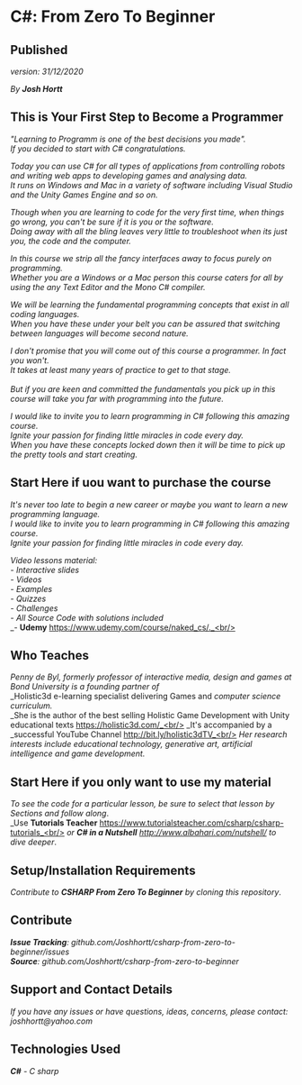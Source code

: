# C#: From Zero To Beginner 

## Published
_version: 31/12/2020_<br/>

_By **Josh Hortt**_

## This is Your First Step to Become a Programmer

_"Learning to Programm is one of the best decisions you made"._<br/>
_If you decided to start with C# congratulations._<br/> 

_Today you can use C# for all types of applications from controlling robots and writing web apps to developing games and analysing data._<br/>
_It runs on Windows and Mac in a variety of software including Visual Studio and the Unity Games Engine and so on._<br/>

_Though when you are learning to code for the very first time, when things go wrong, you can't be sure if it is you or the software._<br/>
_Doing away with all the bling leaves very little to troubleshoot when its just you, the code and the computer._<br/>

_In this course we strip all the fancy interfaces away to focus purely on programming._<br/>
_Whether you are a Windows or a Mac person this course caters for all by using the any Text Editor and the Mono C# compiler._<br/>

_We will be learning the fundamental programming concepts that exist in all coding languages._<br/> 
_When you have these under your belt you can be assured that switching between languages will become second nature._<br/>

_I don't promise that you will come out of this course a programmer.  In fact you won't._<br/> 
_It takes at least many years of practice to get to that stage._<br/>  
_But if you are keen and committed the fundamentals you pick up in this course will take you far with programming into the future._<br/>

_I would like to invite you to learn programming in C# following this amazing course._<br/>
_Ignite your passion for finding little miracles in code every day._<br/>
_When you have these concepts locked down then it will be time to pick up the pretty tools and start creating._

## Start Here if uou want to purchase the course
_It's never too late to begin a new career or maybe you want to learn a new programming language._<br/>
_I would like to invite you to learn programming in C# following this amazing course._<br/> 
_Ignite your passion for finding little miracles in code every day._<br/>

_Video lessons material:_<br/>
_- Interactive slides_<br/>
_- Videos_<br/>
_- Examples_<br/>
_- Quizzes_<br/>
_- Challenges_<br/>
_- All Source Code with solutions included_<br/> 
_- **Udemy** https://www.udemy.com/course/naked_cs/._<br/> 

## Who Teaches
_Penny de Byl, formerly professor of interactive media, design and games at Bond University is a founding partner of_<br/> 
_Holistic3d e-learning specialist delivering Games and _computer science curriculum._<br/> 
_She is the author of the best selling Holistic Game Development with Unity educational texts https://holistic3d.com/_<br/> 
_It's accompanied by a _successful YouTube Channel http://bit.ly/holistic3dTV_<br/> 
_Her research interests include educational technology, generative art, artificial intelligence and game development._<br/> 

## Start Here if you only want to use my material
_To see the code for a particular lesson, be sure to select that lesson by Sections and follow along_.<br/>
_Use **Tutorials Teacher** https://www.tutorialsteacher.com/csharp/csharp-tutorials_<br/>
_or **C# in a Nutshell** http://www.albahari.com/nutshell/ to dive deeper_.

## Setup/Installation Requirements

_Contribute to **CSHARP From Zero To Beginner** by cloning this repository_.

## Contribute

_**Issue Tracking**: github.com/Joshhortt/csharp-from-zero-to-beginner/issues_<br/>
_**Source**: github.com/Joshhortt/csharp-from-zero-to-beginner_

## Support and Contact Details

_If you have any issues or have questions, ideas, concerns, please contact: joshhortt@yahoo.com_

## Technologies Used

_**C#** - C sharp_<br/>

